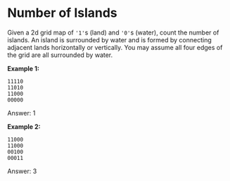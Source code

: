 # Number of Islands

Given a 2d grid map of `'1'`s (land) and `'0'`s (water), count the number of islands. An island is surrounded by water and is formed by connecting adjacent lands horizontally or vertically. You may assume all four edges of the grid are all surrounded by water.

**Example 1:**
```
11110
11010
11000
00000
```
Answer: 1

**Example 2:**
```
11000
11000
00100
00011
```
Answer: 3

